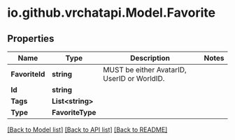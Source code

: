 # io.github.vrchatapi.Model.Favorite

## Properties

Name | Type | Description | Notes
------------ | ------------- | ------------- | -------------
**FavoriteId** | **string** | MUST be either AvatarID, UserID or WorldID. | 
**Id** | **string** |  | 
**Tags** | **List&lt;string&gt;** |  | 
**Type** | **FavoriteType** |  | 

[[Back to Model list]](../README.md#documentation-for-models) [[Back to API list]](../README.md#documentation-for-api-endpoints) [[Back to README]](../README.md)

